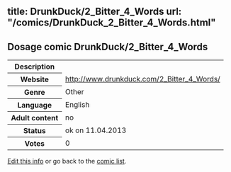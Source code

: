 title: DrunkDuck/2_Bitter_4_Words
url: "/comics/DrunkDuck_2_Bitter_4_Words.html"
---
Dosage comic DrunkDuck/2_Bitter_4_Words
-----------------------------------------

<table class="comicinfo">
<tr>
<th>Description</th><td></td>
</tr>
<tr>
<th>Website</th><td><a href="http://www.drunkduck.com/2_Bitter_4_Words/">http://www.drunkduck.com/2_Bitter_4_Words/</a></td>
</tr>
<tr>
<th>Genre</th><td>Other</td>
</tr>
<tr>
<th>Language</th><td>English</td>
</tr>
<tr>
<th>Adult content</th><td>no</td>
</tr>
<tr>
<th>Status</th><td>ok on 11.04.2013</td>
</tr>
<tr>
<th>Votes</th><td>0</div></td>
</tr>
</table>

[Edit this info](/comics/DrunkDuck_2_Bitter_4_Words_edit.html) or go back to the [comic list](../comic-index.html).
